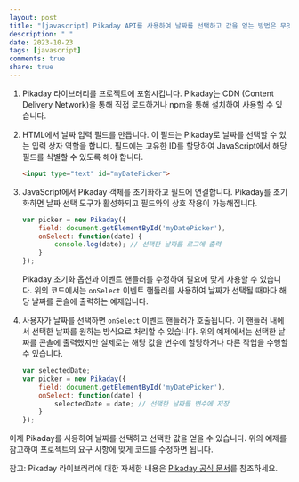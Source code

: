 ```yaml
---
layout: post
title: "[javascript] Pikaday API를 사용하여 날짜를 선택하고 값을 얻는 방법은 무엇인가요?"
description: " "
date: 2023-10-23
tags: [javascript]
comments: true
share: true
---
```


1. Pikaday 라이브러리를 프로젝트에 포함시킵니다. Pikaday는 CDN (Content Delivery Network)을 통해 직접 로드하거나 npm을 통해 설치하여 사용할 수 있습니다.

2. HTML에서 날짜 입력 필드를 만듭니다. 이 필드는 Pikaday로 날짜를 선택할 수 있는 입력 상자 역할을 합니다. 필드에는 고유한 ID를 할당하여 JavaScript에서 해당 필드를 식별할 수 있도록 해야 합니다.

   ```html
   <input type="text" id="myDatePicker">
   ```

3. JavaScript에서 Pikaday 객체를 초기화하고 필드에 연결합니다. Pikaday를 초기화하면 날짜 선택 도구가 활성화되고 필드와의 상호 작용이 가능해집니다.

   ```javascript
   var picker = new Pikaday({
       field: document.getElementById('myDatePicker'),
       onSelect: function(date) {
           console.log(date); // 선택한 날짜를 로그에 출력
       }
   });
   ```

   Pikaday 초기화 옵션과 이벤트 핸들러를 수정하여 필요에 맞게 사용할 수 있습니다. 위의 코드에서는 `onSelect` 이벤트 핸들러를 사용하여 날짜가 선택될 때마다 해당 날짜를 콘솔에 출력하는 예제입니다.

4. 사용자가 날짜를 선택하면 `onSelect` 이벤트 핸들러가 호출됩니다. 이 핸들러 내에서 선택한 날짜를 원하는 방식으로 처리할 수 있습니다. 위의 예제에서는 선택한 날짜를 콘솔에 출력했지만 실제로는 해당 값을 변수에 할당하거나 다른 작업을 수행할 수 있습니다.

   ```javascript
   var selectedDate;
   var picker = new Pikaday({
       field: document.getElementById('myDatePicker'),
       onSelect: function(date) {
           selectedDate = date; // 선택한 날짜를 변수에 저장
       }
   });
   ```

이제 Pikaday를 사용하여 날짜를 선택하고 선택한 값을 얻을 수 있습니다. 위의 예제를 참고하여 프로젝트의 요구 사항에 맞게 코드를 수정하면 됩니다.

참고: Pikaday 라이브러리에 대한 자세한 내용은 [Pikaday 공식 문서](https://github.com/Pikaday/Pikaday)를 참조하세요.